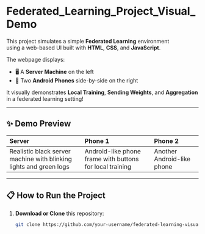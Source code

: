 # Federated_Learning_Project_Visual_Demo


This project simulates a simple **Federated Learning** environment  
using a web-based UI built with **HTML**, **CSS**, and **JavaScript**.

The webpage displays:
- 🖥️ A **Server Machine** on the left
- 📱 Two **Android Phones** side-by-side on the right

It visually demonstrates **Local Training**, **Sending Weights**, and **Aggregation** in a federated learning setting!

---

## ✨ Demo Preview

| Server | Phone 1 | Phone 2 |
|:---|:---|:---|
| Realistic black server machine with blinking lights and green logs | Android-like phone frame with buttons for local training | Another Android-like phone |

---

## 📋 How to Run the Project

1. **Download or Clone** this repository:
   ```bash
   git clone https://github.com/your-username/federated-learning-visual-demo.git
